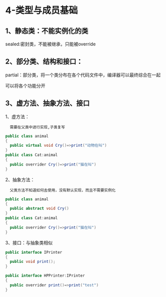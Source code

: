 # 4-类型与成员基础

## 1、静态类：不能实例化的类

   sealed:密封类，不能被继承，只能被override

## 2、部分类、结构和接口：

   partial：部分类，将一个类分布在各个代码文件中，编译器可以最终综合在一起

   可以将各个功能分开

## 3、虚方法、抽象方法、接口

   1、虚方法：

      需要在父类中进行实现,子类复写

```cs
public class animal
{
  public virtual void Cry()=>print("动物在叫")
}
public class Cat:animal
{
  public overrider Cry()=>print("猫在叫")
}
```

   2、抽象方法：

      父类方法不知道如何去使用，没有默认实现，而且不需要实例化

```cs
public class animal
{
  public abstract void Cry()
}
public class Cat:animal
{
  public overrider Cry()=>print("猫在叫")
}
```

   3、接口：与抽象类相似

```cs
public interface IPrinter
{
  public void print();
}

public interface HPPrinter:IPrinter
{
  public overrider print()=>print("test")  
}
```

